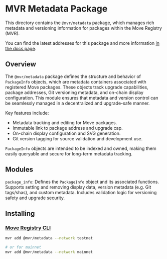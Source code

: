 # MVR Metadata Package

This directory contains the `@mvr/metadata` package, which manages rich metadata and versioning information for packages within the Move Registry (MVR).

You can find the latest addresses for this package and more information [in the docs page](https://docs.suins.io/move-registry).

## Overview

The `@mvr/metadata` package defines the structure and behavior of `PackageInfo` objects, which are metadata containers associated with registered Move packages. These objects track upgrade capabilities, package addresses, Git versioning metadata, and on-chain display configuration. This module ensures that metadata and version control can be seamlessly managed in a decentralized and upgrade-safe manner.

Key features include:

-   Metadata tracking and editing for Move packages.
-   Immutable link to package address and upgrade cap.
-   On-chain display configuration and SVG generation.
-   Git version tagging for source validation and development use.

`PackageInfo` objects are intended to be indexed and owned, making them easily queryable and secure for long-term metadata tracking.

## Modules

`package_info`: Defines the `PackageInfo` object and its associated functions. Supports setting and removing display data, version metadata (e.g. Git tags/shas), and custom metadata. Includes validation logic for versioning safety and upgrade security.

## Installing

### [Move Registry CLI](https://docs.mvr.app/move-registry)

```bash
mvr add @mvr/metadata --network testnet

# or for mainnet
mvr add @mvr/metadata --network mainnet
```
